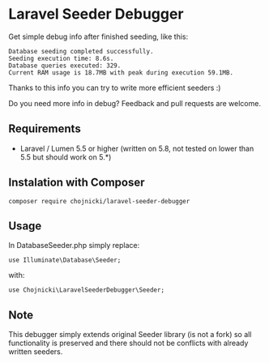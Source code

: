 # Laravel Seeder Debugger

Get simple debug info after finished seeding, like this:
```
Database seeding completed successfully.
Seeding execution time: 8.6s.
Database queries executed: 329.
Current RAM usage is 18.7MB with peak during execution 59.1MB.
```
Thanks to this info you can try to write more efficient seeders :)

Do you need more info in debug? Feedback and pull requests are welcome. 

## Requirements

- Laravel / Lumen 5.5 or higher (written on 5.8, not tested on lower than 5.5 but should work on 5.*)


## Instalation with Composer

```
composer require chojnicki/laravel-seeder-debugger
```



## Usage

In DatabaseSeeder.php simply replace:
```
use Illuminate\Database\Seeder;
```
with:
```
use Chojnicki\LaravelSeederDebugger\Seeder;
```

## Note
This debugger simply extends original Seeder library (is not a fork) so all functionality is preserved and there should not be conflicts with already written seeders.
